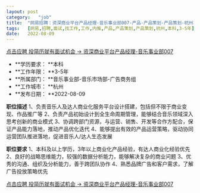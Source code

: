 ```yaml
---
layout:	post
category:	"job"
title:	"网易招聘：资深商业平台产品经理-音乐事业部007-产品-产品策划-产品策划-杭州本科3-5年"
tags:	[网易,招聘,面试,找工作,工作,内推,产品,产品策划,产品策划,杭州,本科,3-5年]
date:	2022-08-09
---
```


[点击应聘 投简历就有面试机会 -> 资深商业平台产品经理-音乐事业部007](http://mobile.bole.netease.com/bole/boleDetail?id=41473&employeeId=346f03c3cda5f04c&key=all)



- **学历要求： **本科
- **工作年限： **3-5年
- **所属部门： **音乐事业部-音乐市场部-广告商务组
- **工作城市： **杭州
- **发布日期： **2022-08-09



**职位描述**
1、负责音乐人及达人商业化服务平台设计搭建，包括但不限于商业变现、作品推广等
2、负责产品初始设计到全生命周期管理，能够结合音乐领域深入思考创新的商业模式
3、协调跨部门资源，与运营、销售、开发等合作方配合，保证产品能力落地，推动产品优化迭代
4、能够提出有效的产品运营策略，驱动协同运营团队推进落地，促进音乐人/达人生态发展



**职位要求**
1、本科及以上学历，3年以上商业化产品经验，有达人商业化经验优先
2、良好的战略思维能力，较强的数据分析能力，能够解决复杂的商业问题
3、优秀的沟通、组织及分析能力，善于跨团队协作
4、熟悉品牌广告和客户需求，了解广告投放策略优先



[点击应聘 投简历就有面试机会 -> 资深商业平台产品经理-音乐事业部007](http://mobile.bole.netease.com/bole/boleDetail?id=41473&employeeId=346f03c3cda5f04c&key=all)